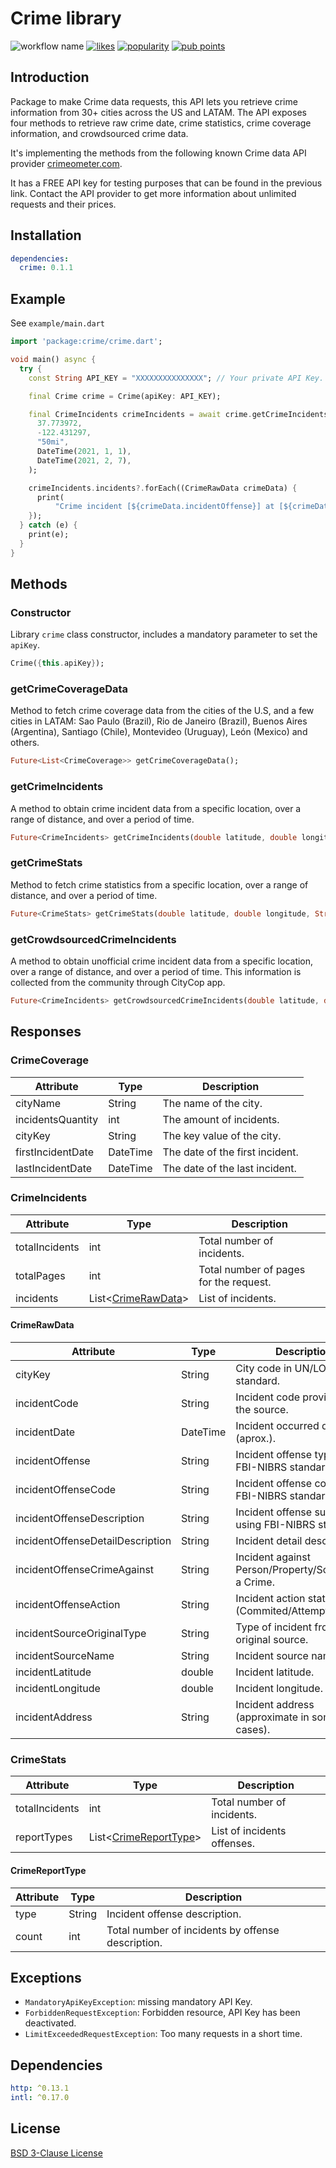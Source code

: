 # Crime library

![workflow name](https://github.com/imvalient/crime/workflows/Dart%20CI/badge.svg)
[![likes](https://badges.bar/crime/likes)](https://pub.dev/packages/crime/score)
[![popularity](https://badges.bar/crime/popularity)](https://pub.dev/packages/geocode/score)
[![pub points](https://badges.bar/crime/pub%20points)](https://pub.dev/packages/crime/score)

## Introduction

Package to make Crime data requests, this API lets you retrieve crime information from 30+ cities across the US and LATAM. The API exposes four methods to retrieve raw crime date, crime statistics, crime coverage information, and crowdsourced crime data.

It's implementing the methods from the following known Crime data API provider [crimeometer.com](https://www.crimeometer.com/crime-data-api-documentation).

It has a FREE API key for testing purposes that can be found in the previous link. Contact the API provider to get more information about unlimited requests and their prices.

## Installation

```yaml
dependencies:
  crime: 0.1.1
```

## Example

See `example/main.dart`

```dart
import 'package:crime/crime.dart';

void main() async {
  try {
    const String API_KEY = "XXXXXXXXXXXXXXX"; // Your private API Key.

    final Crime crime = Crime(apiKey: API_KEY);

    final CrimeIncidents crimeIncidents = await crime.getCrimeIncidents(
      37.773972,
      -122.431297,
      "50mi",
      DateTime(2021, 1, 1),
      DateTime(2021, 2, 7),
    );

    crimeIncidents.incidents?.forEach((CrimeRawData crimeData) {
      print(
          "Crime incident [${crimeData.incidentOffense}] at [${crimeData.cityKey}]");
    });
  } catch (e) {
    print(e);
  }
}
```

## Methods

### Constructor

Library `crime` class constructor, includes a mandatory parameter to set the `apiKey`.

```dart
Crime({this.apiKey});
```

### getCrimeCoverageData

Method to fetch crime coverage data from the cities of the U.S, and a few cities in LATAM: Sao Paulo (Brazil), Rio de Janeiro (Brazil), Buenos Aires (Argentina), Santiago (Chile), Montevideo (Uruguay), León (Mexico) and others.

```dart
Future<List<CrimeCoverage>> getCrimeCoverageData();
```

### getCrimeIncidents

A method to obtain crime incident data from a specific location, over a range of distance, and over a period of time.

```dart
Future<CrimeIncidents> getCrimeIncidents(double latitude, double longitude, String distance, DateTime startDateTime, DateTime endDateTime, {int page = 1});
```

### getCrimeStats

Method to fetch crime statistics from a specific location, over a range of distance, and over a period of time.

```dart
Future<CrimeStats> getCrimeStats(double latitude, double longitude, String distance, DateTime startDateTime, DateTime endDateTime, {int source = 1});
```

### getCrowdsourcedCrimeIncidents

A method to obtain unofficial crime incident data from a specific location, over a range of distance, and over a period of time. This information is collected from the community through CityCop app.

```dart
Future<CrimeIncidents> getCrowdsourcedCrimeIncidents(double latitude, double longitude, String distance, DateTime startDateTime, DateTime endDateTime, {int page = 1});
```

## Responses

### CrimeCoverage

| Attribute | Type | Description |
|-----------|------|-------------|
| cityName  | String| The name of the city. |
| incidentsQuantity | int | The amount of incidents. |
| cityKey | String | The key value of the city. |
| firstIncidentDate | DateTime | The date of the first incident. |
| lastIncidentDate | DateTime | The date of the last incident. |

### CrimeIncidents

| Attribute | Type | Description |
|-----------|------|-------------|
| totalIncidents| int | Total number of incidents. |
| totalPages | int | Total number of pages for the request. |
| incidents | List\<[CrimeRawData](####CrimeRawData)\> | List of incidents. |

#### CrimeRawData

| Attribute | Type | Description |
|-----------|------|-------------|
| cityKey | String | City code in UN/LOCODE standard. |
| incidentCode | String | Incident code provided by the source. |
| incidentDate | DateTime | Incident occurred date (aprox.). |
| incidentOffense | String | Incident offense type using FBI-NIBRS standard. |
| incidentOffenseCode | String | Incident offense code using FBI-NIBRS standard. |
| incidentOffenseDescription | String | Incident offense sub type using FBI-NIBRS standard. |
| incidentOffenseDetailDescription | String | Incident detail description. |
| incidentOffenseCrimeAgainst | String | Incident against Person/Property/Society/Not a Crime. |
| incidentOffenseAction | String | Incident action status (Commited/Attempted). |
| incidentSourceOriginalType | String | Type of incident from the original source. |
| incidentSourceName | String | Incident source name. |
| incidentLatitude | double | Incident latitude. |
| incidentLongitude | double | Incident longitude. |
| incidentAddress | String | Incident address (approximate in some cases). |

### CrimeStats

| Attribute | Type | Description |
|-----------|------|-------------|
| totalIncidents | int | Total number of incidents. |
| reportTypes | List\<[CrimeReportType](####CrimeReportType)\>| List of incidents offenses. |

#### CrimeReportType

| Attribute | Type | Description |
|-----------|------|-------------|
| type | String | Incident offense description. |
| count | int | Total number of incidents by offense description. |

## Exceptions

- `MandatoryApiKeyException`: missing mandatory API Key.
- `ForbiddenRequestException`: Forbidden resource, API Key has been deactivated.
- `LimitExceededRequestException`: Too many requests in a short time.

## Dependencies

```yaml
http: ^0.13.1
intl: ^0.17.0
```

## License
[BSD 3-Clause License](LICENSE)